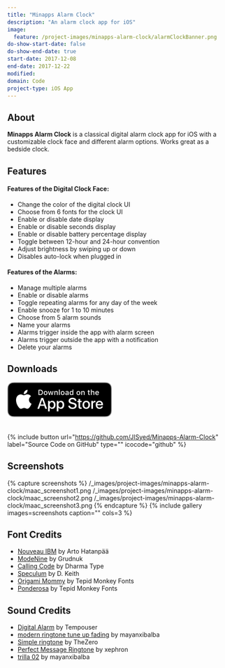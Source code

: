 ```yaml
---
title: "Minapps Alarm Clock"
description: "An alarm clock app for iOS"
image:
  feature: /project-images/minapps-alarm-clock/alarmClockBanner.png
do-show-start-date: false
do-show-end-date: true
start-date: 2017-12-08
end-date: 2017-12-22
modified:
domain: Code
project-type: iOS App
---
```


## About

**Minapps Alarm Clock** is a classical digital alarm clock app for iOS with a customizable clock face and different alarm options. Works great as a bedside clock.

## Features

#### Features of the Digital Clock Face:
- Change the color of the digital clock UI
- Choose from 6 fonts for the clock UI
- Enable or disable date display
- Enable or disable seconds display
- Enable or disable battery percentage display
- Toggle between 12-hour and 24-hour convention
- Adjust brightness by swiping up or down
- Disables auto-lock when plugged in

#### Features of the Alarms:
- Manage multiple alarms
- Enable or disable alarms
- Toggle repeating alarms for any day of the week
- Enable snooze for 1 to 10 minutes
- Choose from 5 alarm sounds
- Name your alarms
- Alarms trigger inside the app with alarm screen
- Alarms trigger outside the app with a notification
- Delete your alarms

## Downloads

<div markdown="0">
   <a href="https://itunes.apple.com/us/app/minapps-alarm-clock/id1328048131" target="_blank">
        <img src="/_images/Download_on_the_App_Store_Badge_US-UK_RGB_blk_092917.svg" alt="Download_on_the_App_Store_Badge" style="margin-bottom: 20px"/>
   </a>
</div>

{% include button url="https://github.com/JISyed/Minapps-Alarm-Clock" label="Source Code on GitHub" type="" icocode="github" %}

## Screenshots

 {% capture screenshots %}
 	/_images/project-images/minapps-alarm-clock/maac_screenshot1.png
 	/_images/project-images/minapps-alarm-clock/maac_screenshot2.png
 	/_images/project-images/minapps-alarm-clock/maac_screenshot3.png
 {% endcapture %}
 {% include gallery images=screenshots caption="" cols=3 %}

## Font Credits

 - [Nouveau IBM](https://www.dafont.com/nouveau-ibm.font) by Arto Hatanpää
 - [ModeNine](https://www.dafont.com/modenine.font) by Grudnuk
 - [Calling Code](https://www.dafont.com/calling-code.font) by Dharma Type
 - [Speculum](https://www.dafont.com/speculum.font) by D. Keith
 - [Origami Mommy](http://www.1001fonts.com/origami-mommy-font.html) by Tepid Monkey Fonts
 - [Ponderosa](http://www.1001fonts.com/ponderosa-font.html) by Tepid Monkey Fonts

## Sound Credits

 - [Digital Alarm](https://freesound.org/people/Tempouser/sounds/123349/) by Tempouser
 - [modern ringtone tune up fading](https://freesound.org/people/mayanxibalba/sounds/168123/) by mayanxibalba
 - [Simple ringtone](https://freesound.org/people/TheZero/sounds/273540/) by TheZero
 - [Perfect Message Ringtone](https://freesound.org/people/xephron/sounds/386453/) by xephron
 - [trilla 02](https://freesound.org/people/mayanxibalba/sounds/168589/) by mayanxibalba
